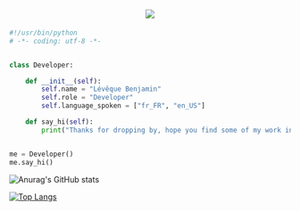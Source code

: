 <h1 align="center">
  <a href="https://git.io/typing-svg">
    <img src="https://readme-typing-svg.herokuapp.com/?lines=Hello,+There!+👋;This+is+Osman+DURDAĞ....;Nice+to+meet+you!&center=true&size=30">
  </a>
</h1>

```python
#!/usr/bin/python
# -*- coding: utf-8 -*-


class Developer:

    def __init__(self):
        self.name = "Lévêque Benjamin"
        self.role = "Developer"
        self.language_spoken = ["fr_FR", "en_US"]

    def say_hi(self):
        print("Thanks for dropping by, hope you find some of my work interesting.")


me = Developer()
me.say_hi()
```

![Anurag's GitHub stats](https://github-readme-stats.vercel.app/api?username=LevequeBenjamin&show_icons=true&theme=gruvbox)

[![Top Langs](https://github-readme-stats.vercel.app/api/top-langs/?username=LevequeBenjamin&layout=compact)](https://github.com/LevequeBenjamin/github-readme-stats)
